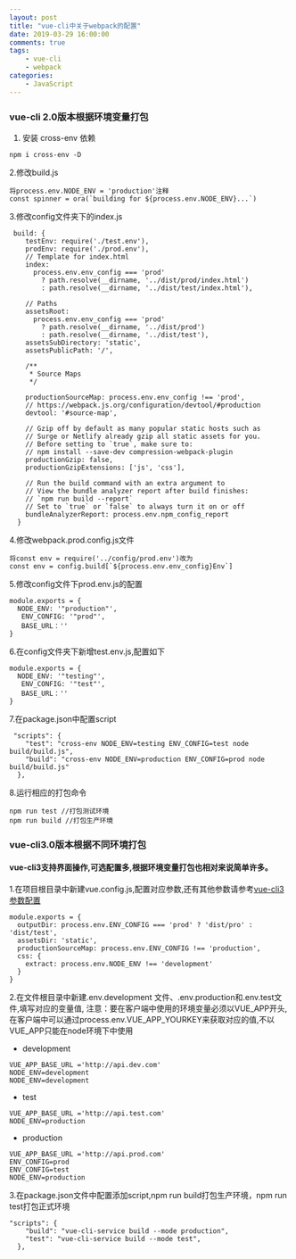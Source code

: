 ```yaml
---
layout: post
title: "vue-cli中关于webpack的配置"
date: 2019-03-29 16:00:00
comments: true
tags: 
	- vue-cli
	- webpack
categories:
	- JavaScript 
---
```

### vue-cli 2.0版本根据环境变量打包
1. 安装 cross-env 依赖
```
npm i cross-env -D
```
2.修改build.js
```
将process.env.NODE_ENV = 'production'注释
const spinner = ora(`building for ${process.env.NODE_ENV}...`)
```
3.修改config文件夹下的index.js
```
 build: {
    testEnv: require('./test.env'),
    prodEnv: require('./prod.env'),
    // Template for index.html
    index:
      process.env.env_config === 'prod'
        ? path.resolve(__dirname, '../dist/prod/index.html')
        : path.resolve(__dirname, '../dist/test/index.html'),

    // Paths
    assetsRoot:
      process.env.env_config === 'prod'
        ? path.resolve(__dirname, '../dist/prod')
        : path.resolve(__dirname, '../dist/test'),
    assetsSubDirectory: 'static',
    assetsPublicPath: '/',

    /**
     * Source Maps
     */

    productionSourceMap: process.env.env_config !== 'prod',
    // https://webpack.js.org/configuration/devtool/#production
    devtool: '#source-map',

    // Gzip off by default as many popular static hosts such as
    // Surge or Netlify already gzip all static assets for you.
    // Before setting to `true`, make sure to:
    // npm install --save-dev compression-webpack-plugin
    productionGzip: false,
    productionGzipExtensions: ['js', 'css'],

    // Run the build command with an extra argument to
    // View the bundle analyzer report after build finishes:
    // `npm run build --report`
    // Set to `true` or `false` to always turn it on or off
    bundleAnalyzerReport: process.env.npm_config_report
  }
```
4.修改webpack.prod.config.js文件
```
将const env = require('../config/prod.env')改为
const env = config.build[`${process.env.env_config}Env`]
```
5.修改config文件下prod.env.js的配置
```
module.exports = {
  NODE_ENV: '"production"',
   ENV_CONFIG: '"prod"',
   BASE_URL：''
}

```
6.在config文件夹下新增test.env.js,配置如下
```
module.exports = {
  NODE_ENV: '"testing"',
   ENV_CONFIG: '"test"',
   BASE_URL：''
}
```

7.在package.json中配置script
```
 "scripts": {
    "test": "cross-env NODE_ENV=testing ENV_CONFIG=test node build/build.js",
    "build": "cross-env NODE_ENV=production ENV_CONFIG=prod node build/build.js"
  },
```
8.运行相应的打包命令
```
npm run test //打包测试环境
npm run build //打包生产环境
```
### vue-cli3.0版本根据不同环境打包
#### vue-cli3支持界面操作,可选配置多,根据环境变量打包也相对来说简单许多。
1.在项目根目录中新建vue.config.js,配置对应参数,还有其他参数请参考[vue-cli3参数配置](https://cli.vuejs.org/zh/config/)
```
module.exports = {
  outputDir: process.env.ENV_CONFIG === 'prod' ? 'dist/pro' : 'dist/test',
  assetsDir: 'static',
  productionSourceMap: process.env.ENV_CONFIG !== 'production',
  css: {
    extract: process.env.NODE_ENV !== 'development'
  }
}

```
2.在文件根目录中新建.env.development 文件、.env.production和.env.test文件,填写对应的变量值,
注意：要在客户端中使用的环境变量必须以VUE_APP开头,在客户端中可以通过process.env.VUE_APP_YOURKEY来获取对应的值,不以VUE_APP只能在node环境下中使用
+ development
```
VUE_APP_BASE_URL ='http://api.dev.com'
NODE_ENV=development
NODE_ENV=development
```
+ test
```
VUE_APP_BASE_URL ='http://api.test.com'
NODE_ENV=production
```
+ production
```
VUE_APP_BASE_URL ='http://api.prod.com'
ENV_CONFIG=prod
ENV_CONFIG=test
NODE_ENV=production
```
3.在package.json文件中配置添加script,npm run build打包生产环境，npm run test打包正式环境
```
"scripts": {
    "build": "vue-cli-service build --mode production",
    "test": "vue-cli-service build --mode test",
  },
```


